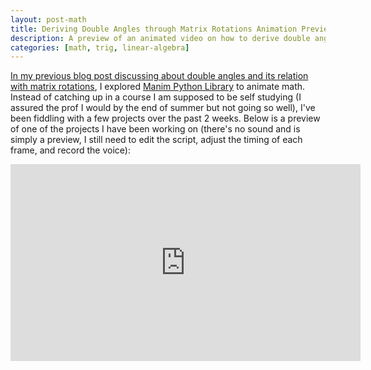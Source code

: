 ```yaml
---
layout: post-math                                                                   
title: Deriving Double Angles through Matrix Rotations Animation Preview
description: A preview of an animated video on how to derive double angles through matrix rotations
categories: [math, trig, linear-algebra]
---
```


[In my previous blog post discussing about double angles and its relation with matrix rotations](../double-angle-rot), I explored 
[Manim Python Library](https://www.manim.community/) to animate math. Instead of catching up in a course I am supposed to be 
self studying (I assured the prof I would by the end of summer but not going so well), I've been fiddling with a few projects 
over the past 2 weeks. Below is a preview of one of the projects I have been working on (there's no sound and is simply a preview, I 
still need to edit the script, adjust the timing of each frame, and record the voice):

<center>
<iframe width="560" height="315" src="https://www.youtube-nocookie.com/embed/BtJV4AiNjmA" title="YouTube video player" frameborder="0" allow="accelerometer; autoplay; clipboard-write; encrypted-media; gyroscope; picture-in-picture" allowfullscreen></iframe>
</center>



